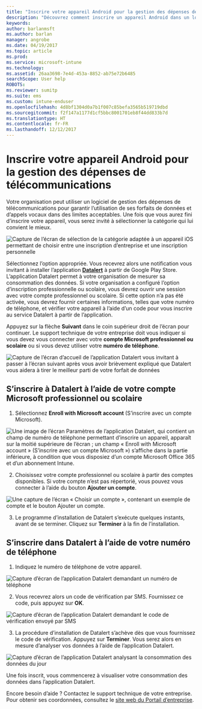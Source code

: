 ```yaml
---
title: "Inscrire votre appareil Android pour la gestion des dépenses de télécommunications avec Intune"
description: "Découvrez comment inscrire un appareil Android dans un logiciel de gestion des dépenses de télécommunications."
keywords: 
author: barlanmsft
ms.author: barlan
manager: angrobe
ms.date: 04/19/2017
ms.topic: article
ms.prod: 
ms.service: microsoft-intune
ms.technology: 
ms.assetid: 26aa3698-7e4d-453a-8852-ab75e72b6485
searchScope: User help
ROBOTS: 
ms.reviewer: sumitp
ms.suite: ems
ms.custom: intune-enduser
ms.openlocfilehash: 4d8bf1304d0a7b1f007c85befa3565b519719dbd
ms.sourcegitcommit: f2f147a1177d1cf5bbc8001701eb8f44dd833b7d
ms.translationtype: HT
ms.contentlocale: fr-FR
ms.lasthandoff: 12/12/2017
---
```

# <a name="enroll-your-android-device-in-telecom-expense-management"></a>Inscrire votre appareil Android pour la gestion des dépenses de télécommunications

Votre organisation peut utiliser un logiciel de gestion des dépenses de télécommunications pour garantir l’utilisation de ses forfaits de données et d’appels vocaux dans des limites acceptables. Une fois que vous aurez fini d’inscrire votre appareil, vous serez invité à sélectionner la catégorie qui lui convient le mieux.

![Capture de l’écran de sélection de la catégorie adaptée à un appareil iOS permettant de choisir entre une inscription d’entreprise et une inscription personnelle](./media/and-enroll-11-tem-select-best-category.png)

Sélectionnez l’option appropriée. Vous recevrez alors une notification vous invitant à installer l’application [__Datalert__](https://play.google.com/store/apps/details?id=fr.memobox.databox) à partir de Google Play Store. L’application Datalert permet à votre organisation de mesurer sa consommation des données. Si votre organisation a configuré l’option d’inscription professionnelle ou scolaire, vous devrez ouvrir une session avec votre compte professionnel ou scolaire. Si cette option n’a pas été activée, vous devrez fournir certaines informations, telles que votre numéro de téléphone, et vérifier votre appareil à l’aide d’un code pour vous inscrire au service Datalert à partir de l’application.

Appuyez sur la flèche __Suivant__ dans le coin supérieur droit de l’écran pour continuer. Le support technique de votre entreprise doit vous indiquer si vous devez vous connecter avec votre __compte Microsoft professionnel ou scolaire__ ou si vous devez utiliser votre __numéro de téléphone__.

  ![Capture de l’écran d’accueil de l’application Datalert vous invitant à passer à l’écran suivant après vous avoir brièvement expliqué que Datalert vous aidera à tirer le meilleur parti de votre forfait de données](./media/and-enroll-12-tem-datalert-setup.png)

## <a name="enroll-into-datalert-using-your-microsoft-work-or-school-account"></a>S’inscrire à Datalert à l’aide de votre compte Microsoft professionnel ou scolaire

1. Sélectionnez __Enroll with Microsoft account__ (S’inscrire avec un compte Microsoft).

  ![Une image de l’écran Paramètres de l’application Datalert, qui contient un champ de numéro de téléphone permettant d’inscrire un appareil, apparaît sur la moitié supérieure de l’écran ; un champ « Enroll with Microsoft account » (S’inscrire avec un compte Microsoft ») s’affiche dans la partie inférieure, à condition que vous disposiez d’un compte Microsoft Office 365 et d’un abonnement Intune.](./media/and-enroll-12a-tem-datalert-enroll-msft-account.png)

2. Choisissez votre compte professionnel ou scolaire à partir des comptes disponibles. Si votre compte n’est pas répertorié, vous pouvez vous connecter à l’aide du bouton **Ajouter un compte**.

  ![Une capture de l’écran « Choisir un compte », contenant un exemple de compte et le bouton Ajouter un compte.](./media/and-enroll-12b-tem-datalert-enroll-select-msft-account.png)

3. Le programme d’installation de Datalert s’exécute quelques instants, avant de se terminer. Cliquez sur __Terminer__ à la fin de l’installation.

## <a name="enroll-into-datalert-using-your-phone-number"></a>S’inscrire dans Datalert à l’aide de votre numéro de téléphone

1. Indiquez le numéro de téléphone de votre appareil.

  ![Capture d’écran de l’application Datalert demandant un numéro de téléphone](./media/and-enroll-13-tem-datalert-phone-number.png)

2. Vous recevrez alors un code de vérification par SMS. Fournissez ce code, puis appuyez sur __OK__.

  ![Capture d’écran de l’application Datalert demandant le code de vérification envoyé par SMS](./media/and-enroll-14-tem-datalert-sms.png)

3. La procédure d’installation de Datalert s’achève dès que vous fournissez le code de vérification. Appuyez sur __Terminer__. Vous serez alors en mesure d’analyser vos données à l’aide de l’application Datalert.

  ![Capture d’écran de l’application Datalert analysant la consommation des données du jour](./media/and-enroll-15-tem-datalert-monitoring-active.png)

Une fois inscrit, vous commencerez à visualiser votre consommation des données dans l’application Datalert.

Encore besoin d’aide ? Contactez le support technique de votre entreprise. Pour obtenir ses coordonnées, consultez le [site web du Portail d’entreprise](https://portal.manage.microsoft.com#HelpDeskDialog).
